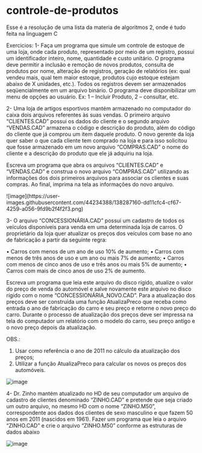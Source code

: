 # controle-de-produtos

Esse é a resolução de uma lista da materia de algoritmos 2, onde é tudo feita na linguagem C

Exercicios: 
1- Faça um programa que simule um controle de estoque de uma loja, onde cada produto, representado por meio de um registro, possui um identificador inteiro, nome, quantidade e custo unitário. O programa deve permitir a inclusão e remoção de novos produtos, consulta de produtos por nome, alteração de registros, geração de relatórios (ex: qual vendeu mais, qual tem maior estoque, produtos cujo estoque estejam abaixo de X unidades, etc.). Todos os registros devem ser armazenados seqüencialmente em um arquivo binário. O programa deve disponibilizar um menu de opções ao usuário. Ex: 1 – Incluir Produto, 2 – consultar, etc.

2- Uma loja de artigos esportivos mantém armazenado no computador do caixa dois arquivos referentes às suas vendas. O primeiro arquivo “CLIENTES.CAD” possui os dados do cliente e o segundo arquivo “VENDAS.CAD” armazena o código e descrição do produto, além do código do cliente que já comprou um item daquele produto. O novo gerente da loja quer saber o que cada cliente tem comprado na loja e para isso solicitou que fosse armazenado em um novo arquivo “COMPRAS.CAD” o nome do cliente e a descrição do produto que ele já adquiriu na loja. 

Escreva um programa que abra os arquivos “CLIENTES.CAD” e “VENDAS.CAD” e construa o novo arquivo “COMPRAS.CAD” utilizando as informações dos dois primeiros arquivos para associar os clientes e suas compras. Ao final, imprima na tela as informações do novo arquivo.

<div style"center">
![image](https://user-images.githubusercontent.com/44234388/138287160-dd11cfc4-cf67-4259-a056-9fd9b2f4f2f3.png)
</div>

3- O arquivo “CONCESSIONÁRIA.CAD” possui um cadastro de todos os veículos disponíveis para venda em uma determinada loja de carros. O proprietário da loja quer atualizar os preços dos veículos com base no ano de fabricação a partir da seguinte regra:

• Carros com menos de um ano de uso 10% de aumento; 
• Carros com menos de três anos de uso e um ano ou mais 7% de aumento; 
• Carros com menos de cinco anos de uso e três anos ou mais 5% de aumento;
• Carros com mais de cinco anos de uso 2% de aumento. 

Escreva um programa que leia este arquivo do disco rígido, atualize o valor do preço de venda do automóvel e salve novamente este arquivo no disco rígido com o nome “CONCESSIONÁRIA_NOVO.CAD”. Para a atualização dos preços deve ser construída uma função AtualizaPreco que receba como entrada o ano de fabricação do carro e seu preço e retorne o novo preço do carro. Durante o processo de atualização dos preços deve ser impressa na tela do computador um relatório com o modelo do carro, seu preço antigo e o novo preço depois da atualização.

OBS.: 
1) Usar como referência o ano de 2011 no cálculo da atualização dos preços; 
2) Utilizar a função AtualizaPreco para calcular os novos os preços dos automóveis.

![image](https://user-images.githubusercontent.com/44234388/138287493-8c533169-1f3a-4ff9-9f26-da139f2d405d.png)

4- Dr. Zinho mantém atualizado no HD de seu computador um arquivo de cadastro de clientes denominado “ZINHO.CAD” e pretende que seja criado um outro arquivo, no mesmo HD com o nome “ZINHO.M50”, correspondente aos dados dos clientes de sexo masculino e que fazem 50 anos em 2011 (nascidos em 1961). Fazer um programa que leia o arquivo “ZINHO.CAD” e crie o arquivo “ZINHO.M50” conforme as estruturas de dados abaixo

![image](https://user-images.githubusercontent.com/44234388/138287570-bc05e511-10cc-4361-be4c-03879cdc21bb.png)

